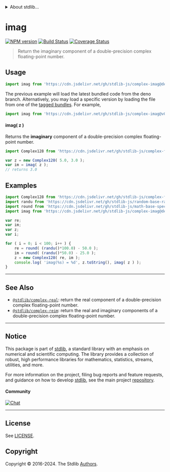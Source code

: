 <!--

@license Apache-2.0

Copyright (c) 2018 The Stdlib Authors.

Licensed under the Apache License, Version 2.0 (the "License");
you may not use this file except in compliance with the License.
You may obtain a copy of the License at

   http://www.apache.org/licenses/LICENSE-2.0

Unless required by applicable law or agreed to in writing, software
distributed under the License is distributed on an "AS IS" BASIS,
WITHOUT WARRANTIES OR CONDITIONS OF ANY KIND, either express or implied.
See the License for the specific language governing permissions and
limitations under the License.

-->


<details>
  <summary>
    About stdlib...
  </summary>
  <p>We believe in a future in which the web is a preferred environment for numerical computation. To help realize this future, we've built stdlib. stdlib is a standard library, with an emphasis on numerical and scientific computation, written in JavaScript (and C) for execution in browsers and in Node.js.</p>
  <p>The library is fully decomposable, being architected in such a way that you can swap out and mix and match APIs and functionality to cater to your exact preferences and use cases.</p>
  <p>When you use stdlib, you can be absolutely certain that you are using the most thorough, rigorous, well-written, studied, documented, tested, measured, and high-quality code out there.</p>
  <p>To join us in bringing numerical computing to the web, get started by checking us out on <a href="https://github.com/stdlib-js/stdlib">GitHub</a>, and please consider <a href="https://opencollective.com/stdlib">financially supporting stdlib</a>. We greatly appreciate your continued support!</p>
</details>

# imag

[![NPM version][npm-image]][npm-url] [![Build Status][test-image]][test-url] [![Coverage Status][coverage-image]][coverage-url] <!-- [![dependencies][dependencies-image]][dependencies-url] -->

> Return the imaginary component of a double-precision complex floating-point number.

<!-- Section to include introductory text. Make sure to keep an empty line after the intro `section` element and another before the `/section` close. -->

<section class="intro">

</section>

<!-- /.intro -->

<!-- Package usage documentation. -->



<section class="usage">

## Usage

```javascript
import imag from 'https://cdn.jsdelivr.net/gh/stdlib-js/complex-imag@deno/mod.js';
```
The previous example will load the latest bundled code from the deno branch. Alternatively, you may load a specific version by loading the file from one of the [tagged bundles](https://github.com/stdlib-js/complex-imag/tags). For example,

```javascript
import imag from 'https://cdn.jsdelivr.net/gh/stdlib-js/complex-imag@v0.2.1-deno/mod.js';
```

#### imag( z )

Returns the **imaginary** component of a double-precision complex floating-point number.

```javascript
import Complex128 from 'https://cdn.jsdelivr.net/gh/stdlib-js/complex-float64@deno/mod.js';

var z = new Complex128( 5.0, 3.0 );
var im = imag( z );
// returns 3.0
```

</section>

<!-- /.usage -->

<!-- Package usage notes. Make sure to keep an empty line after the `section` element and another before the `/section` close. -->

<section class="notes">

</section>

<!-- /.notes -->

<!-- Package usage examples. -->

<section class="examples">

## Examples

<!-- eslint no-undef: "error" -->

```javascript
import Complex128 from 'https://cdn.jsdelivr.net/gh/stdlib-js/complex-float64@deno/mod.js';
import randu from 'https://cdn.jsdelivr.net/gh/stdlib-js/random-base-randu@deno/mod.js';
import round from 'https://cdn.jsdelivr.net/gh/stdlib-js/math-base-special-round@deno/mod.js';
import imag from 'https://cdn.jsdelivr.net/gh/stdlib-js/complex-imag@deno/mod.js';

var re;
var im;
var z;
var i;

for ( i = 0; i < 100; i++ ) {
    re = round( (randu()*100.0) - 50.0 );
    im = round( (randu()*50.0) - 25.0 );
    z = new Complex128( re, im );
    console.log( 'imag(%s) = %d', z.toString(), imag( z ) );
}
```

</section>

<!-- /.examples -->

<!-- C interface documentation. -->



<!-- Section to include cited references. If references are included, add a horizontal rule *before* the section. Make sure to keep an empty line after the `section` element and another before the `/section` close. -->

<section class="references">

</section>

<!-- /.references -->

<!-- Section for related `stdlib` packages. Do not manually edit this section, as it is automatically populated. -->

<section class="related">

* * *

## See Also

-   <span class="package-name">[`@stdlib/complex-real`][@stdlib/complex/real]</span><span class="delimiter">: </span><span class="description">return the real component of a double-precision complex floating-point number.</span>
-   <span class="package-name">[`@stdlib/complex-reim`][@stdlib/complex/reim]</span><span class="delimiter">: </span><span class="description">return the real and imaginary components of a double-precision complex floating-point number.</span>

</section>

<!-- /.related -->

<!-- Section for all links. Make sure to keep an empty line after the `section` element and another before the `/section` close. -->


<section class="main-repo" >

* * *

## Notice

This package is part of [stdlib][stdlib], a standard library with an emphasis on numerical and scientific computing. The library provides a collection of robust, high performance libraries for mathematics, statistics, streams, utilities, and more.

For more information on the project, filing bug reports and feature requests, and guidance on how to develop [stdlib][stdlib], see the main project [repository][stdlib].

#### Community

[![Chat][chat-image]][chat-url]

---

## License

See [LICENSE][stdlib-license].


## Copyright

Copyright &copy; 2016-2024. The Stdlib [Authors][stdlib-authors].

</section>

<!-- /.stdlib -->

<!-- Section for all links. Make sure to keep an empty line after the `section` element and another before the `/section` close. -->

<section class="links">

[npm-image]: http://img.shields.io/npm/v/@stdlib/complex-imag.svg
[npm-url]: https://npmjs.org/package/@stdlib/complex-imag

[test-image]: https://github.com/stdlib-js/complex-imag/actions/workflows/test.yml/badge.svg?branch=v0.2.1
[test-url]: https://github.com/stdlib-js/complex-imag/actions/workflows/test.yml?query=branch:v0.2.1

[coverage-image]: https://img.shields.io/codecov/c/github/stdlib-js/complex-imag/main.svg
[coverage-url]: https://codecov.io/github/stdlib-js/complex-imag?branch=main

<!--

[dependencies-image]: https://img.shields.io/david/stdlib-js/complex-imag.svg
[dependencies-url]: https://david-dm.org/stdlib-js/complex-imag/main

-->

[chat-image]: https://img.shields.io/gitter/room/stdlib-js/stdlib.svg
[chat-url]: https://app.gitter.im/#/room/#stdlib-js_stdlib:gitter.im

[stdlib]: https://github.com/stdlib-js/stdlib

[stdlib-authors]: https://github.com/stdlib-js/stdlib/graphs/contributors

[umd]: https://github.com/umdjs/umd
[es-module]: https://developer.mozilla.org/en-US/docs/Web/JavaScript/Guide/Modules

[deno-url]: https://github.com/stdlib-js/complex-imag/tree/deno
[deno-readme]: https://github.com/stdlib-js/complex-imag/blob/deno/README.md
[umd-url]: https://github.com/stdlib-js/complex-imag/tree/umd
[umd-readme]: https://github.com/stdlib-js/complex-imag/blob/umd/README.md
[esm-url]: https://github.com/stdlib-js/complex-imag/tree/esm
[esm-readme]: https://github.com/stdlib-js/complex-imag/blob/esm/README.md
[branches-url]: https://github.com/stdlib-js/complex-imag/blob/main/branches.md

[stdlib-license]: https://raw.githubusercontent.com/stdlib-js/complex-imag/main/LICENSE

<!-- <related-links> -->

[@stdlib/complex/real]: https://github.com/stdlib-js/complex-real/tree/deno

[@stdlib/complex/reim]: https://github.com/stdlib-js/complex-reim/tree/deno

<!-- </related-links> -->

</section>

<!-- /.links -->
